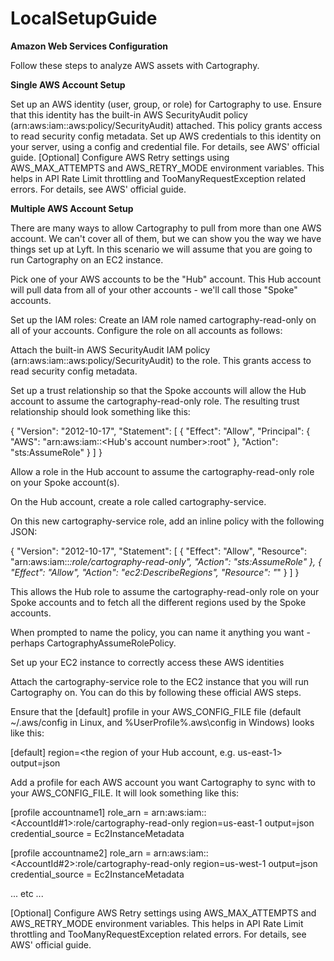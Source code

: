 # LocalSetupGuide

**Amazon Web Services Configuration**

Follow these steps to analyze AWS assets with Cartography.

**Single AWS Account Setup**

   Set up an AWS identity (user, group, or role) for Cartography to use. Ensure that this identity has the built-in AWS SecurityAudit policy (arn:aws:iam::aws:policy/SecurityAudit) attached. This policy grants access to read security config metadata.
   Set up AWS credentials to this identity on your server, using a config and credential file. For details, see AWS' official guide.
   [Optional] Configure AWS Retry settings using AWS_MAX_ATTEMPTS and AWS_RETRY_MODE environment variables. This helps in API Rate Limit throttling and TooManyRequestException related errors. For details, see AWS' official guide.

**Multiple AWS Account Setup**

There are many ways to allow Cartography to pull from more than one AWS account. We can't cover all of them, but we can show you the way we have things set up at Lyft. In this scenario we will assume that you are going to run Cartography on an EC2 instance.

   Pick one of your AWS accounts to be the "Hub" account. This Hub account will pull data from all of your other accounts - we'll call those "Spoke" accounts.

   Set up the IAM roles: Create an IAM role named cartography-read-only on all of your accounts. Configure the role on all accounts as follows:

   Attach the built-in AWS SecurityAudit IAM policy (arn:aws:iam::aws:policy/SecurityAudit) to the role. This grants access to read security config metadata.

   Set up a trust relationship so that the Spoke accounts will allow the Hub account to assume the cartography-read-only role. The resulting trust relationship should look something like this:

   {
          "Version": "2012-10-17",
          "Statement": [
            {
              "Effect": "Allow",
              "Principal": {
                "AWS": "arn:aws:iam::<Hub's account number>:root"
              },
              "Action": "sts:AssumeRole"
            }
          ]
        }

   Allow a role in the Hub account to assume the cartography-read-only role on your Spoke account(s).

   On the Hub account, create a role called cartography-service.

   On this new cartography-service role, add an inline policy with the following JSON:

   {
               "Version": "2012-10-17",
               "Statement": [
                 {
                   "Effect": "Allow",
                   "Resource": "arn:aws:iam::*:role/cartography-read-only",
                   "Action": "sts:AssumeRole"
                 },
             	{
             	  "Effect": "Allow",
             	  "Action": "ec2:DescribeRegions",
             	  "Resource": "*"
             	}
               ]
             }

   This allows the Hub role to assume the cartography-read-only role on your Spoke accounts and to fetch all the different regions used by the Spoke accounts.

   When prompted to name the policy, you can name it anything you want - perhaps CartographyAssumeRolePolicy.

   Set up your EC2 instance to correctly access these AWS identities

   Attach the cartography-service role to the EC2 instance that you will run Cartography on. You can do this by following these official AWS steps.

   Ensure that the [default] profile in your AWS_CONFIG_FILE file (default ~/.aws/config in Linux, and %UserProfile%\.aws\config in Windows) looks like this:

  [default]
  region=<the region of your Hub account, e.g. us-east-1>
  output=json

  Add a profile for each AWS account you want Cartography to sync with to your AWS_CONFIG_FILE. It will look something like this:

   [profile accountname1]
        role_arn = arn:aws:iam::<AccountId#1>:role/cartography-read-only
        region=us-east-1
        output=json
        credential_source = Ec2InstanceMetadata

   [profile accountname2]
        role_arn = arn:aws:iam::<AccountId#2>:role/cartography-read-only
        region=us-west-1
        output=json
        credential_source = Ec2InstanceMetadata

   ... etc ...

   [Optional] Configure AWS Retry settings using AWS_MAX_ATTEMPTS and AWS_RETRY_MODE environment variables. This helps in API Rate Limit throttling and TooManyRequestException related errors. For details, see AWS' official guide.
